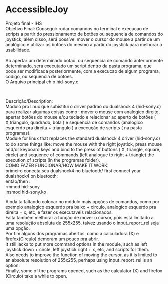 # AccessibleJoy
Projeto final - IHS
<br />
Objetivo Final: Conseguir rodar comandos no terminal e execucao de scripts a partir do pressionamento de botões ou sequencia de comandos do joystick, 
além disso, será possível mover o cursor do mouse a partir de um analógico e utilizar os botões do mesmo a partir do joystick para melhorar a usabilidade.
<br />
<br />
Ao apertar um determinado botao, ou sequencia de comando anteriormente determinado, sera executado um script dentro da pasta programa, que pode ser modificada 
posteriormente, com a execucao de algum programa, codigo, ou sequencia de botoes.
<br />
O Arquivo principal eh o hid-sony.c.
<br />

<br />

Descrição/Description:
<br />
Módulo pro linux que subistitui o driver padrao do dualshock 4 (hid-sony.c) para realizar algumas coisas como : mover o mouse com analogico direito, apertar botões do mouse e/ou teclado e relacionar ao aperto de botões ( X,triangulo, quadrado, bola ) e sequencia de comandos (analogico esquerdo pra direita + triangulo ) a execução de scripts ( na pasta programas).
<br />
Module for linux that replaces the standard dualshock 4 driver (hid-sony.c) to do some things like: move the mouse with the right joystick, press mouse and/or keyboard keys and bind to the press of buttons ( X, triangle, square, circle) and sequence of commands (left analogue to right + triangle) the execution of scripts (in the programas folder).
<br />
COMO FAZER FUNCIONAR/HOW MAKE IT WORK:
<br />
primeiro conecta seu dualshock4 no bluetooth/ first connect your dualshock4 on bluetooth;
<br />
então/then :
<br />
rmmod hid-sony
<br />
insmod hid-sony.ko
<br />

Ainda ta faltando colocar no módulo mais opções de comandos, como por exemplo analogico esquerdo pra baixo + circulo, analogico esquerdo pra direita + x, etc, e fazer os executaveis relacionados.
<br />
Falta também melhorar a função de mover o cursor, pois está limitado a uma resolução absoluta de 255x255, talvez usando o input_report_rel seja uma opção.
<br />
Por fim alguns dos programas abertos, como a calculadora (X) e firefox(Circulo) demoram um pouco pra abrir.
<br/>
It still lacks to put more command options in the module, such as left joystick down + circle, left joystick right + x, etc, and scripts for them.
<br />
Also needs to improve the function of moving the cursor, as it is limited to an absolute resolution of 255x255, perhaps using input_report_rel is an option.
<br />
Finally, some of the programs opened, such as the calculator (X) and firefox (Circulo) take a while to open.
